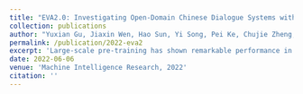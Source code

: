 ```yaml
---
title: "EVA2.0: Investigating Open-Domain Chinese Dialogue Systems with Large-Scale Pre-Training"
collection: publications
author: "Yuxian Gu, Jiaxin Wen, Hao Sun, Yi Song, Pei Ke, Chujie Zheng, Zheng Zhang, <b>Jianzhu Yao</b>, Xiaoyan Zhu, Jie Tang, Minlie Huang"
permalink: /publication/2022-eva2
excerpt: 'Large-scale pre-training has shown remarkable performance in building open-domain dialogue systems. However, previous works mainly focus on showing and evaluating the conversational performance of the released dialogue model, ignoring the discussion of some key factors towards a powerful human-like chatbot, especially in Chinese scenarios. In this paper, we conduct extensive experiments to investigate these under-explored factors, including data quality control, model architecture designs, training approaches, and decoding strategies. We propose EVA2.0, a large-scale pre-trained open-domain Chinese dialogue model with 2.8 billion parameters, and make our models and code publicly available. To our knowledge, EVA2.0 is the largest open-source Chinese dialogue model. Automatic and human evaluations show that our model significantly outperforms other open-source counterparts. We also discuss the limitations of this work by presenting some failure cases and posing some future directions.'
date: 2022-06-06
venue: 'Machine Intelligence Research, 2022'
citation: ''
---
```

